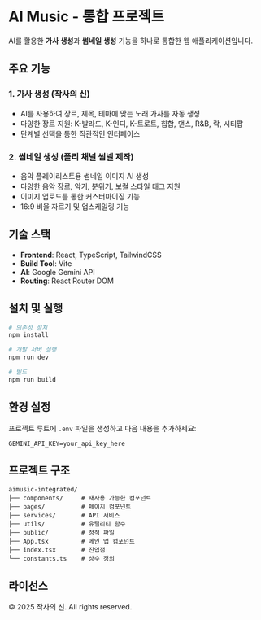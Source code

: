 # AI Music - 통합 프로젝트

AI를 활용한 **가사 생성**과 **썸네일 생성** 기능을 하나로 통합한 웹 애플리케이션입니다.

## 주요 기능

### 1. 가사 생성 (작사의 신)
- AI를 사용하여 장르, 제목, 테마에 맞는 노래 가사를 자동 생성
- 다양한 장르 지원: K-발라드, K-인디, K-트로트, 힙합, 댄스, R&B, 락, 시티팝
- 단계별 선택을 통한 직관적인 인터페이스

### 2. 썸네일 생성 (플리 채널 썸넬 제작)
- 음악 플레이리스트용 썸네일 이미지 AI 생성
- 다양한 음악 장르, 악기, 분위기, 보컬 스타일 태그 지원
- 이미지 업로드를 통한 커스터마이징 기능
- 16:9 비율 자르기 및 업스케일링 기능

## 기술 스택

- **Frontend**: React, TypeScript, TailwindCSS
- **Build Tool**: Vite
- **AI**: Google Gemini API
- **Routing**: React Router DOM

## 설치 및 실행

```bash
# 의존성 설치
npm install

# 개발 서버 실행
npm run dev

# 빌드
npm run build
```

## 환경 설정

프로젝트 루트에 `.env` 파일을 생성하고 다음 내용을 추가하세요:

```
GEMINI_API_KEY=your_api_key_here
```

## 프로젝트 구조

```
aimusic-integrated/
├── components/     # 재사용 가능한 컴포넌트
├── pages/          # 페이지 컴포넌트
├── services/       # API 서비스
├── utils/          # 유틸리티 함수
├── public/         # 정적 파일
├── App.tsx         # 메인 앱 컴포넌트
├── index.tsx       # 진입점
└── constants.ts    # 상수 정의
```

## 라이선스

© 2025 작사의 신. All rights reserved.
